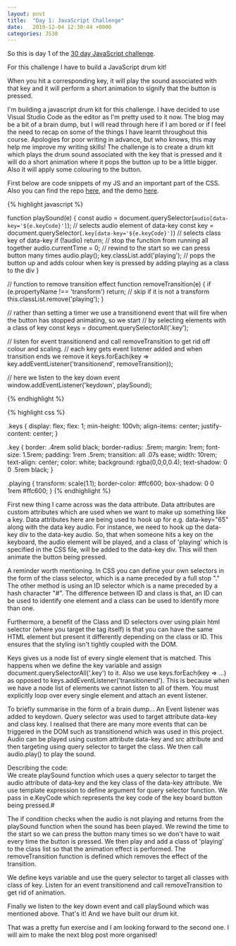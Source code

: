 ```yaml
---
layout: post
title:  "Day 1: JavaScript Challenge"
date:   2019-12-04 12:30:44 +0000
categories: JS30
---
```

So this is day 1 of the [30 day JavaScript challenge](https://javascript30.com/).

For this challenge I have to build a JavaScript drum kit!

When you hit a corresponding key, it will play the sound associated with that key and it will 
perform a short animation to signify that the button is pressed.

I'm building a javascript drum kit for this challenge. I have decided to use Visual Studio Code as the editor as I'm pretty used to it now. 
The blog may be a bit of a brain dump, but I will read through here if I am bored or if I feel the need to recap on some of the things I have 
learnt throughout this course. Apologies for poor writing in advance, but who knows, this may help me improve my writing skills!
The challenge is to create a drum kit which plays the drum sound associated with the key that is pressed and it will do a short animation where 
it pops the button up to be a little bigger. Also it will apply some colouring to the button.

First below are code snippets of my JS and an important part of the CSS. Also you can find the repo [here](https://github.com/mlatif01/js30/tree/master/01%20-%20JS%20Drum%20Kit), 
and the demo [here](http://ml-js30.epizy.com/day01.html).

{% highlight javascript %}

  function playSound(e) {
    const audio = document.querySelector(`audio[data-key='${e.keyCode}']`); // selects audio element of data-key
    const key = document.querySelector(`.key[data-key='${e.keyCode}']`)      // selects class key of data-key
    if (!audio) return; // stop the function from running all together
    audio.currentTime = 0; // rewind to the start so we can press button many times
    audio.play();
    key.classList.add('playing'); // pops the button up and adds colour when key is pressed by adding playing as a class to the div
  }

  // function to remove transition effect
  function removeTransition(e) {
    if (e.propertyName !== 'transform') return; // skip if it is not a transform
    this.classList.remove('playing');
  }

  // rather than setting a timer we use a transitionend event that will fire when the button has stopped animating, so we start
  // by selecting elements with a class of key
  const keys = document.querySelectorAll('.key');

  // listen for event transitionend and call removeTransition to get rid off colour and scaling.
  // each key gets event listener added and when transition ends we remove it
  keys.forEach(key => key.addEventListener('transitionend', removeTransition));

  // here we listen to the key down event
  window.addEventListener('keydown', playSound);

{% endhighlight %}

{% highlight css %}

.keys {
  display: flex;
  flex: 1;
  min-height: 100vh;
  align-items: center;
  justify-content: center;
}

.key {
  border: .4rem solid black;
  border-radius: .5rem;
  margin: 1rem;
  font-size: 1.5rem;
  padding: 1rem .5rem;
  transition: all .07s ease;
  width: 10rem;
  text-align: center;
  color: white;
  background: rgba(0,0,0,0.4);
  text-shadow: 0 0 .5rem black;
}

.playing {
  transform: scale(1.1);
  border-color: #ffc600;
  box-shadow: 0 0 1rem #ffc600;
}
{% endhighlight %}

First new thing I came across was the data attribute. Data attributes are custom attributes which are used when we want to make up something 
like a key. Data attributes here are being used to hook up for e.g. data-key="65" along with the data key audio.
For instance, we need to hook up the data-key div to the data-key audio. So, that when someone hits a key on the keyboard, 
the audio element will be played, and a class of 'playing' which is specified in the CSS file, will be added to the data-key div. 
This will then animate the button being pressed.

A reminder worth mentioning. In CSS you can define your own selectors in the form of the class selector, which is a name preceded by a full stop "." 
The other method is using an ID selector which is a name preceded by a hash character "#". The difference between ID and class is that, an ID can be used 
to identify one element and a class can be used to identify more than one.

Furthermore, a benefit of the Class and ID selectors over using plain html selector (where you target the tag itself) is that you can have the same HTML element 
but present it differently depending on the class or ID. This ensures that the styling isn't tightly coupled with the DOM.

Keys gives us a node list of every single element that is matched. This happens when we define the key variable and assign document.querySelectorAll('.key') to it. Also we use 
keys.forEach(key => ...) as opposed to keys.addEventListener('transitionend'). This is because when we have a node list of elements we cannot listen to all of them. You must explicitly 
loop over every single element and attach an event listener.

To briefly summarise in the form of a brain dump... An Event listener was added to keydown. Query selector was used to target attribute data-key and class key. I realised that there are many 
more events that can be triggered in the DOM such as transitionend which was used in this project. Audio can be played using custom attribute data-key and src attribute and then targeting using 
query selector to target the class. We then call audio.play() to play the sound.

Describing the code:  
We create playSound function which uses a query selector to target the audio attribute of data-key and the key class of the data-key attribute. We use template expression to define argument for 
query selector function. We pass in e.KeyCode which represents the key code of the key board button being pressed.#

The if condition checks when the audio is not playing and returns from the playSound function when the sound has been played.
We rewind the time to the start so we can press the button many times so we don't have to wait every time the button is pressed. We then play and add a class of 'playing' to the class list so that the 
animation effect is performed. The removeTransition function is defined which removes the effect of the transition.

We define keys variable and use the query selector to target all classes with class of key. Listen for an event transitionend and call removeTransition to get rid of animation. 

Finally we listen to the key down event and call playSound which was mentioned above.
That's it! And we have built our drum kit. 

That was a pretty fun exercise and I am looking forward to the second one. I will aim to make the next blog post more organised!


